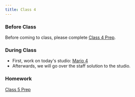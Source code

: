 ```yaml
---
title: Class 4
---
```


### Before Class
Before coming to class, please complete [Class 4 Prep](../class4-prep).

### During Class
* First, work on today's studio: [Mario 4](../../materials/studios/mario4)
* Afterwards, we will go over the staff solution to the studio.

### Homework
[Class 5 Prep](../class5-prep)
